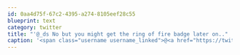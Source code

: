 ```yaml
---
id: 0aa4d75f-67c2-4395-a274-8105eef28c55
blueprint: text
category: twitter
title: "'@_ds No but you might get the ring of fire badge later on.."
caption: '<span class="username username_linked">@<a href="https://twitter.com/_ds" title="Dustin Senos">_ds</a></span> No but you might get the ring of fire badge later on..'
---
```

